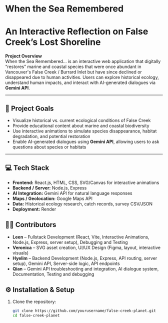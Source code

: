 # When the Sea Remembered

# An Interactive Reflection on False Creek’s Lost Shoreline

**Project Overview**  
When the Sea Remembered... is an interactive web application that digitally “restores” marine and coastal species that were once abundant in Vancouver's False Creek / Burrard Inlet but have since declined or disappeared due to human activities. Users can explore historical ecology, understand human impacts, and interact with AI-generated dialogues via **Gemini API**.

---

## 🌿 Project Goals
- Visualize historical vs. current ecological conditions of False Creek  
- Provide educational content about marine and coastal biodiversity  
- Use interactive animations to simulate species disappearance, habitat degradation, and potential restoration  
- Enable AI-generated dialogues using **Gemini API**, allowing users to ask questions about species or habitats  

---

## 💻 Tech Stack
- **Frontend:** React.js, HTML, CSS, SVG/Canvas for interactive animations  
- **Backend / Server:** Node.js, Express  
- **AI Integration:** Gemini API for natural language responses  
- **Maps / Geolocation:** Google Maps API  
- **Data:** Historical ecology research, catch records, survey CSV/JSON  
- **Deployment:** Render

 
## 👩‍💻 Contributors

- **Leen** – Fullstack Development (React, Vite, Interactive Animations, Node.js, Express, server setup), Debugging and Testing
- **Veronica** – SVG asset creation, UI/UX Design (Figma, layout, interactive visuals)
- **Hyelim** – Backend Development (Node.js, Express, API routing, server setup), Gemini API, Server-side logic, API endpoints   
- **Qian** – Gemini API troubleshooting and integration, AI dialogue system, Documentation, Testing and debugging  


## ⚙️ Installation & Setup

1. Clone the repository:
   ```bash
   git clone https://github.com/yourusername/false-creek-planet.git
   cd false-creek-planet

